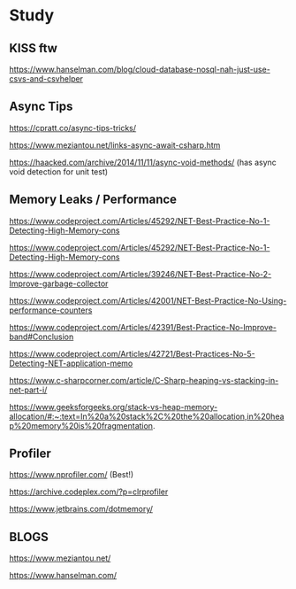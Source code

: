 # Study

## KISS ftw

https://www.hanselman.com/blog/cloud-database-nosql-nah-just-use-csvs-and-csvhelper

## Async Tips
https://cpratt.co/async-tips-tricks/

https://www.meziantou.net/links-async-await-csharp.htm

https://haacked.com/archive/2014/11/11/async-void-methods/ (has async void detection for unit test)


## Memory Leaks / Performance

https://www.codeproject.com/Articles/45292/NET-Best-Practice-No-1-Detecting-High-Memory-cons

https://www.codeproject.com/Articles/45292/NET-Best-Practice-No-1-Detecting-High-Memory-cons

https://www.codeproject.com/Articles/39246/NET-Best-Practice-No-2-Improve-garbage-collector

https://www.codeproject.com/Articles/42001/NET-Best-Practice-No-Using-performance-counters

https://www.codeproject.com/Articles/42391/Best-Practice-No-Improve-band#Conclusion

https://www.codeproject.com/Articles/42721/Best-Practices-No-5-Detecting-NET-application-memo

https://www.c-sharpcorner.com/article/C-Sharp-heaping-vs-stacking-in-net-part-i/

https://www.geeksforgeeks.org/stack-vs-heap-memory-allocation/#:~:text=In%20a%20stack%2C%20the%20allocation,in%20heap%20memory%20is%20fragmentation.

## Profiler

https://www.nprofiler.com/ (Best!)

https://archive.codeplex.com/?p=clrprofiler

https://www.jetbrains.com/dotmemory/

## BLOGS

https://www.meziantou.net/

https://www.hanselman.com/
